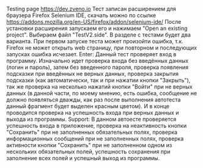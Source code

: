 Testing page https://dev.zveno.io
Тест записан расширением для браузера Firefox Selenium IDE, скачать можно по ссылке https://addons.mozilla.org/en-US/firefox/addon/selenium-ide/ 
После установки расширения запускаем его и нажимаем "Open an existing project".
Выбираем файл "TestV2.side".
В разделе с тестами будет два варианта.
При первом запуске теста может произойти ошибка, т.к. Firefox не может открыть web страницу, при повторном и последующих запусках ошибка исчезает.
Enter: Данный тест проверяет вход в программу. Изначально идет проверка входа без введённых данных (логин и пароль), затем без введенного пароля, проверка появления подсказки при введённых не верных данных, проверка закрытия подсказки (как автоматически, так и при нажатии кнопки "Закрыть"), так же проверка на несколько нажатий кнопки "Войти" при не верных данных (в данной части, по моему мнению, есть ошибка, сообщение не должно появляться дважды, как раз после выполнения автотеста данный фрагмент будет выделен красным цветом). И в конце проводится проверка на успешность входа при верных данных и выхода из программы.
Support: В данном автоесте проверяется успешность входа в приложение, проверка на неактивность кнопки "Сохранить" при не заполненных обязательных полях, проверка информационных сообщений при не заполненных полях, проверка активности кнопки "Сохранить" при не заполненном одном из нескольких обязательных полей, успешность сохранения при заполнение всех полей и успешный выход из программы.
